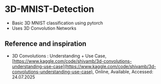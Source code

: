 # 3D-MNIST-Detection
- Basic 3D MNIST classification using pytorch
- Uses 3D Convolution Networks

## Reference and inspiration
- 3D Convolutions : Understanding + Use Case, [https://www.kaggle.com/code/shivamb/3d-convolutions-understanding-use-case](https://www.kaggle.com/code/shivamb/3d-convolutions-understanding-use-case), Online, Available, Accessed: 24.07.2025
